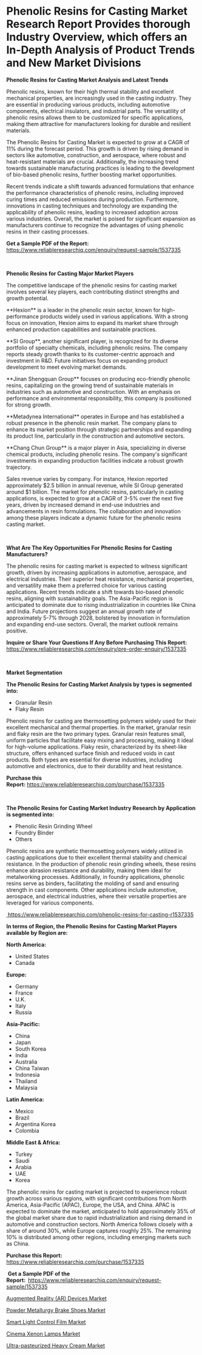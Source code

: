 <p><h1>Phenolic Resins for Casting Market Research Report Provides thorough Industry Overview, which offers an In-Depth Analysis of Product Trends and New Market Divisions</h1></p><p><strong>Phenolic Resins for Casting Market Analysis and Latest Trends</strong></p>
<p><p>Phenolic resins, known for their high thermal stability and excellent mechanical properties, are increasingly used in the casting industry. They are essential in producing various products, including automotive components, electrical insulators, and industrial parts. The versatility of phenolic resins allows them to be customized for specific applications, making them attractive for manufacturers looking for durable and resilient materials.</p><p>The Phenolic Resins for Casting Market is expected to grow at a CAGR of 11% during the forecast period. This growth is driven by rising demand in sectors like automotive, construction, and aerospace, where robust and heat-resistant materials are crucial. Additionally, the increasing trend towards sustainable manufacturing practices is leading to the development of bio-based phenolic resins, further boosting market opportunities.</p><p>Recent trends indicate a shift towards advanced formulations that enhance the performance characteristics of phenolic resins, including improved curing times and reduced emissions during production. Furthermore, innovations in casting techniques and technology are expanding the applicability of phenolic resins, leading to increased adoption across various industries. Overall, the market is poised for significant expansion as manufacturers continue to recognize the advantages of using phenolic resins in their casting processes.</p></p>
<p><strong>Get a Sample PDF of the Report:&nbsp;</strong> <a href="https://www.reliableresearchiq.com/enquiry/request-sample/1537335?utm_campaign=1555&utm_medium=2&utm_source=Github&utm_content=ia&utm_term=12102024&utm_id=phenolic-resins-for-casting">https://www.reliableresearchiq.com/enquiry/request-sample/1537335</a></p>
<p>&nbsp;</p>
<p><strong>Phenolic Resins for Casting Major Market Players</strong></p>
<p><p>The competitive landscape of the phenolic resins for casting market involves several key players, each contributing distinct strengths and growth potential.</p><p>**Hexion** is a leader in the phenolic resin sector, known for high-performance products widely used in various applications. With a strong focus on innovation, Hexion aims to expand its market share through enhanced production capabilities and sustainable practices.</p><p>**SI Group**, another significant player, is recognized for its diverse portfolio of specialty chemicals, including phenolic resins. The company reports steady growth thanks to its customer-centric approach and investment in R&D. Future initiatives focus on expanding product development to meet evolving market demands.</p><p>**Jinan Shengquan Group** focuses on producing eco-friendly phenolic resins, capitalizing on the growing trend of sustainable materials in industries such as automotive and construction. With an emphasis on performance and environmental responsibility, this company is positioned for strong growth.</p><p>**Metadynea International** operates in Europe and has established a robust presence in the phenolic resin market. The company plans to enhance its market position through strategic partnerships and expanding its product line, particularly in the construction and automotive sectors.</p><p>**Chang Chun Group** is a major player in Asia, specializing in diverse chemical products, including phenolic resins. The company's significant investments in expanding production facilities indicate a robust growth trajectory.</p><p>Sales revenue varies by company. For instance, Hexion reported approximately $2.5 billion in annual revenue, while SI Group generated around $1 billion. The market for phenolic resins, particularly in casting applications, is expected to grow at a CAGR of 3-5% over the next five years, driven by increased demand in end-use industries and advancements in resin formulations. The collaboration and innovation among these players indicate a dynamic future for the phenolic resins casting market.</p></p>
<p>&nbsp;</p>
<p><strong>What Are The Key Opportunities For Phenolic Resins for Casting Manufacturers?</strong></p>
<p><p>The phenolic resins for casting market is expected to witness significant growth, driven by increasing applications in automotive, aerospace, and electrical industries. Their superior heat resistance, mechanical properties, and versatility make them a preferred choice for various casting applications. Recent trends indicate a shift towards bio-based phenolic resins, aligning with sustainability goals. The Asia-Pacific region is anticipated to dominate due to rising industrialization in countries like China and India. Future projections suggest an annual growth rate of approximately 5-7% through 2028, bolstered by innovation in formulation and expanding end-use sectors. Overall, the market outlook remains positive.</p></p>
<p><strong>Inquire or Share Your Questions If Any Before Purchasing This Report:</strong> <a href="https://www.reliableresearchiq.com/enquiry/pre-order-enquiry/1537335?utm_campaign=1555&utm_medium=2&utm_source=Github&utm_content=ia&utm_term=12102024&utm_id=phenolic-resins-for-casting">https://www.reliableresearchiq.com/enquiry/pre-order-enquiry/1537335</a></p>
<p>&nbsp;</p>
<p><strong>Market Segmentation</strong></p>
<p><strong>The Phenolic Resins for Casting Market Analysis by types is segmented into:</strong></p>
<p><ul><li>Granular Resin</li><li>Flaky Resin</li></ul></p>
<p><p>Phenolic resins for casting are thermosetting polymers widely used for their excellent mechanical and thermal properties. In the market, granular resin and flaky resin are the two primary types. Granular resin features small, uniform particles that facilitate easy mixing and processing, making it ideal for high-volume applications. Flaky resin, characterized by its sheet-like structure, offers enhanced surface finish and reduced voids in cast products. Both types are essential for diverse industries, including automotive and electronics, due to their durability and heat resistance.</p></p>
<p><strong>Purchase this Report:&nbsp;</strong><a href="https://www.reliableresearchiq.com/purchase/1537335?utm_campaign=1555&utm_medium=2&utm_source=Github&utm_content=ia&utm_term=12102024&utm_id=phenolic-resins-for-casting">https://www.reliableresearchiq.com/purchase/1537335</a></p>
<p>&nbsp;</p>
<p><strong>The Phenolic Resins for Casting Market Industry Research by Application is segmented into:</strong></p>
<p><ul><li>Phenolic Resin Grinding Wheel</li><li>Foundry Binder</li><li>Others</li></ul></p>
<p><p>Phenolic resins are synthetic thermosetting polymers widely utilized in casting applications due to their excellent thermal stability and chemical resistance. In the production of phenolic resin grinding wheels, these resins enhance abrasion resistance and durability, making them ideal for metalworking processes. Additionally, in foundry applications, phenolic resins serve as binders, facilitating the molding of sand and ensuring strength in cast components. Other applications include automotive, aerospace, and electrical industries, where their versatile properties are leveraged for various components.</p></p>
<p><a href="https://www.reliableresearchiq.com/phenolic-resins-for-casting-r1537335?utm_campaign=1555&utm_medium=2&utm_source=Github&utm_content=ia&utm_term=12102024&utm_id=phenolic-resins-for-casting">&nbsp;https://www.reliableresearchiq.com/phenolic-resins-for-casting-r1537335</a></p>
<p><strong>In terms of Region, the Phenolic Resins for Casting Market Players available by Region are:</strong></p>
<p>
    <p> <strong> North America: </strong>
        <ul>
            <li>United States</li>
            <li>Canada</li>
        </ul>
        </p> 
    <p> <strong> Europe: </strong>
        <ul>
            <li>Germany</li>
            <li>France</li>
            <li>U.K.</li>
            <li>Italy</li>
            <li>Russia</li>
        </ul>
        </p> 
    <p> <strong> Asia-Pacific: </strong>
        <ul>
            <li>China</li>
            <li>Japan</li>
            <li>South Korea</li>
            <li>India</li>
            <li>Australia</li>
            <li>China Taiwan</li>
            <li>Indonesia</li>
            <li>Thailand</li>
            <li>Malaysia</li>
        </ul>
        </p> 
    <p> <strong> Latin America: </strong>
        <ul>
            <li>Mexico</li>
            <li>Brazil</li>
            <li>Argentina Korea</li>
            <li>Colombia</li>
        </ul>
        </p> 
    <p> <strong> Middle East & Africa: </strong>
        <ul>
            <li>Turkey</li>
            <li>Saudi</li>
            <li>Arabia</li>
            <li>UAE</li>
            <li>Korea</li>
        </ul>
    </p>
    </p>
<p><p>The phenolic resins for casting market is projected to experience robust growth across various regions, with significant contributions from North America, Asia-Pacific (APAC), Europe, the USA, and China. APAC is expected to dominate the market, anticipated to hold approximately 35% of the global market share due to rapid industrialization and rising demand in automotive and construction sectors. North America follows closely with a share of around 30%, while Europe captures roughly 25%. The remaining 10% is distributed among other regions, including emerging markets such as China.</p></p>
<p><strong>Purchase this Report: </strong><a href="https://www.reliableresearchiq.com/purchase/1537335?utm_campaign=1555&utm_medium=2&utm_source=Github&utm_content=ia&utm_term=12102024&utm_id=phenolic-resins-for-casting">https://www.reliableresearchiq.com/purchase/1537335</a></p>
<p>&nbsp;<strong>Get a Sample PDF of the Report:&nbsp;&nbsp;</strong><a href="https://www.reliableresearchiq.com/enquiry/request-sample/1537335?utm_campaign=1555&utm_medium=2&utm_source=Github&utm_content=ia&utm_term=12102024&utm_id=phenolic-resins-for-casting">https://www.reliableresearchiq.com/enquiry/request-sample/1537335</a></p>
<p><strong></strong></p>
<p><p><a href="https://www.linkedin.com/pulse/strategic-forecast-augmented-reality-ar-devices-market-o8oge?utm_campaign=1555&utm_medium=2&utm_source=Github&utm_content=ia&utm_term=12102024&utm_id=phenolic-resins-for-casting">Augmented Reality (AR) Devices Market</a></p><p><a href="https://www.linkedin.com/pulse/powder-metallurgy-brake-shoes-sector-surge-62-growth-roadmap-05sae?utm_campaign=1555&utm_medium=2&utm_source=Github&utm_content=ia&utm_term=12102024&utm_id=phenolic-resins-for-casting">Powder Metallurgy Brake Shoes Market</a></p><p><a href="https://www.linkedin.com/pulse/smart-light-control-film-market-matrix-applications-automotivearchitectureconsumer-umttc?utm_campaign=1555&utm_medium=2&utm_source=Github&utm_content=ia&utm_term=12102024&utm_id=phenolic-resins-for-casting">Smart Light Control Film Market</a></p><p><a href="https://github.com/sakalstgliemsk/Market-Research-Report-List-1/blob/main/cinema-xenon-lamps-market.md?utm_campaign=1555&utm_medium=2&utm_source=Github&utm_content=ia&utm_term=12102024&utm_id=phenolic-resins-for-casting">Cinema Xenon Lamps Market</a></p><p><a href="https://github.com/JosephineMcguire65/Market-Research-Report-List-1/blob/main/ultra-pasteurized-heavy-cream-market.md?utm_campaign=1555&utm_medium=2&utm_source=Github&utm_content=ia&utm_term=12102024&utm_id=phenolic-resins-for-casting">Ultra-pasteurized Heavy Cream Market</a></p></p>